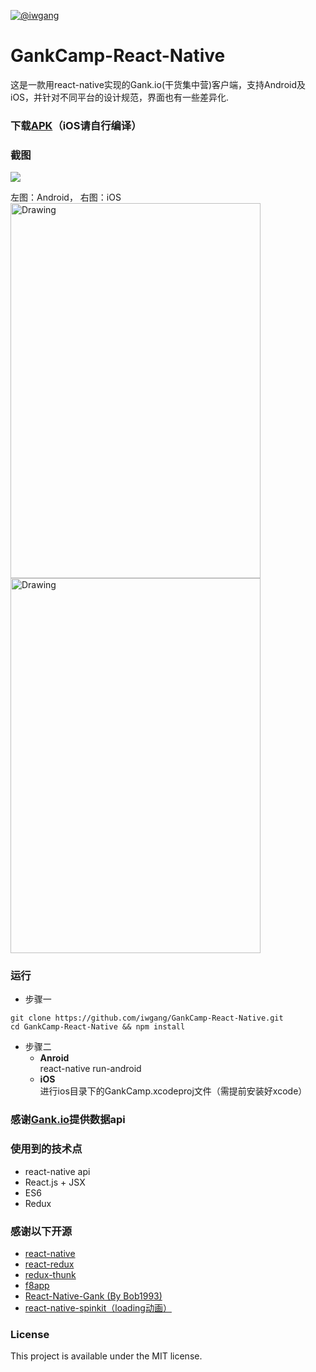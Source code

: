 [![@iwgang](https://img.shields.io/badge/weibo-%40iwgang-blue.svg)](http://weibo.com/iwgang)

# GankCamp-React-Native
这是一款用react-native实现的Gank.io(干货集中营)客户端，支持Android及iOS，并针对不同平台的设计规范，界面也有一些差异化.

### 下载[APK](https://raw.githubusercontent.com/iwgang/GankCamp-React-Native/master/app-release.apk)（iOS请自行编译）

### 截图
![](https://raw.githubusercontent.com/iwgang/GankCamp-React-Native/master/screenshot/s1_android.gif)

左图：Android， 右图：iOS  
<img src="https://raw.githubusercontent.com/iwgang/GankCamp-React-Native/master/screenshot/scr1_android.png" alt="Drawing" width="400px" height="600px" />     <img src="https://raw.githubusercontent.com/iwgang/GankCamp-React-Native/master/screenshot/scr1_ios.png" alt="Drawing" width="400px" height="600px"/>

### 运行
* 步骤一
```
git clone https://github.com/iwgang/GankCamp-React-Native.git
cd GankCamp-React-Native && npm install
```

* 步骤二
    * **Anroid**  
        react-native run-android 
    * **iOS**  
        进行ios目录下的GankCamp.xcodeproj文件（需提前安装好xcode）

### 感谢[Gank.io](http://gank.io)提供数据api
    
### 使用到的技术点

* react-native api
* React.js + JSX
* ES6
* Redux
   

### 感谢以下开源

* [react-native](https://github.com/facebook/react-native)
* [react-redux](https://github.com/reactjs/react-redux)
* [redux-thunk](https://github.com/gaearon/redux-thunk)
* [f8app](https://github.com/fbsamples/f8app)
* [React-Native-Gank (By Bob1993)](https://github.com/Bob1993/React-Native-Gank)
* [react-native-spinkit（loading动画）](https://github.com/maxs15/react-native-spinkit)

### License

This project is available under the MIT license.
